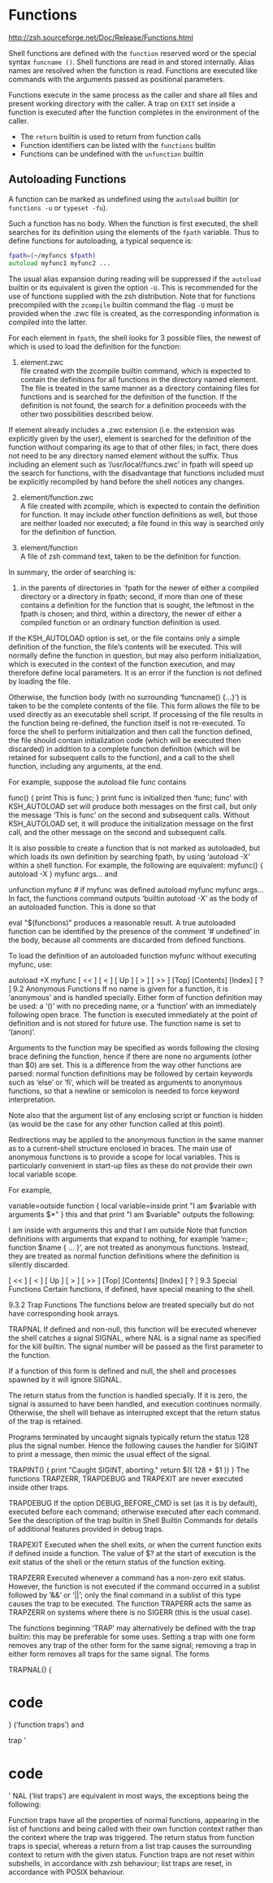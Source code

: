 # Functions

http://zsh.sourceforge.net/Doc/Release/Functions.html

Shell functions are defined with the `function` reserved word or the special syntax `funcname ()`. Shell functions are read in and stored internally. Alias names are resolved when the function is read. Functions are executed like commands with the arguments passed as positional parameters.

Functions execute in the same process as the caller and share all files and present working directory with the caller. A trap on `EXIT` set inside a function is executed after the function completes in the environment of the caller.

- The `return` builtin is used to return from function calls
- Function identifiers can be listed with the `functions` builtin
- Functions can be undefined with the `unfunction` builtin


## Autoloading Functions

A function can be marked as undefined using the `autoload` builtin (or `functions -u` or `typeset -fu`).

Such a function has no body. When the function is first executed, the shell searches for its definition using the elements of the `fpath` variable. Thus to define functions for autoloading, a typical sequence is:

```zsh
fpath=(~/myfuncs $fpath)
autoload myfunc1 myfunc2 ...
```

The usual alias expansion during reading will be suppressed if the `autoload` builtin or its equivalent is given the option `-U`. This is recommended for the use of functions supplied with the zsh distribution. Note that for functions precompiled with the `zcompile` builtin command the flag `-U` must be provided when the .zwc file is created, as the corresponding information is compiled into the latter.

For each element in `fpath`, the shell looks for 3 possible files,
the newest of which is used to load the definition for the function:

1. element.zwc    
file created with the zcompile builtin command, which is expected to contain the definitions for all functions in the directory named element. The file is treated in the same manner as a directory containing files for functions and is searched for the definition of the function. If the definition is not found, the search for a definition proceeds with the other two possibilities described below.

If element already includes a .zwc extension (i.e. the extension was explicitly given by the user), element is searched for the definition of the function without comparing its age to that of other files; in fact, there does not need to be any directory named element without the suffix. Thus including an element such as ‘/usr/local/funcs.zwc’ in fpath will speed up the search for functions, with the disadvantage that functions included must be explicitly recompiled by hand before the shell notices any changes.

2. element/function.zwc    
A file created with zcompile, which is expected to contain the definition for function. It may include other function definitions as well, but those are neither loaded nor executed; a file found in this way is searched only for the definition of function.


3. element/function    
A file of zsh command text, taken to be the definition for function.


In summary, the order of searching is:
1. in the parents of directories in `fpath for the newer of either a compiled directory or a directory in fpath; second, if more than one of these contains a definition for the function that is sought, the leftmost in the fpath is chosen; and third, within a directory, the newer of either a compiled function or an ordinary function definition is used.

If the KSH_AUTOLOAD option is set, or the file contains only a simple definition of the function, the file’s contents will be executed. This will normally define the function in question, but may also perform initialization, which is executed in the context of the function execution, and may therefore define local parameters. It is an error if the function is not defined by loading the file.

Otherwise, the function body (with no surrounding ‘funcname() {...}’) is taken to be the complete contents of the file. This form allows the file to be used directly as an executable shell script. If processing of the file results in the function being re-defined, the function itself is not re-executed. To force the shell to perform initialization and then call the function defined, the file should contain initialization code (which will be executed then discarded) in addition to a complete function definition (which will be retained for subsequent calls to the function), and a call to the shell function, including any arguments, at the end.

For example, suppose the autoload file func contains

func() { print This is func; }
print func is initialized
then ‘func; func’ with KSH_AUTOLOAD set will produce both messages on the first call, but only the message ‘This is func’ on the second and subsequent calls. Without KSH_AUTOLOAD set, it will produce the initialization message on the first call, and the other message on the second and subsequent calls.

It is also possible to create a function that is not marked as autoloaded, but which loads its own definition by searching fpath, by using ‘autoload -X’ within a shell function. For example, the following are equivalent:
myfunc() {
  autoload -X
}
myfunc args...
and

unfunction myfunc   # if myfunc was defined
autoload myfunc
myfunc args...
In fact, the functions command outputs ‘builtin autoload -X’ as the body of an autoloaded function. This is done so that

eval "$(functions)"
produces a reasonable result. A true autoloaded function can be identified by the presence of the comment ‘# undefined’ in the body, because all comments are discarded from defined functions.

To load the definition of an autoloaded function myfunc without executing myfunc, use:

autoload +X myfunc
[ << ]	[ < ]	[ Up ]	[ > ]	[ >> ]	 	 	 	 	[Top]	[Contents]	[Index]	[ ? ]
9.2 Anonymous Functions
If no name is given for a function, it is ‘anonymous’ and is handled specially. Either form of function definition may be used: a ‘()’ with no preceding name, or a ‘function’ with an immediately following open brace. The function is executed immediately at the point of definition and is not stored for future use. The function name is set to ‘(anon)’.

Arguments to the function may be specified as words following the closing brace defining the function, hence if there are none no arguments (other than $0) are set. This is a difference from the way other functions are parsed: normal function definitions may be followed by certain keywords such as ‘else’ or ‘fi’, which will be treated as arguments to anonymous functions, so that a newline or semicolon is needed to force keyword interpretation.

Note also that the argument list of any enclosing script or function is hidden (as would be the case for any other function called at this point).

Redirections may be applied to the anonymous function in the same manner as to a current-shell structure enclosed in braces. The main use of anonymous functions is to provide a scope for local variables. This is particularly convenient in start-up files as these do not provide their own local variable scope.

For example,

variable=outside
function {
  local variable=inside
  print "I am $variable with arguments $*"
} this and that
print "I am $variable"
outputs the following:

I am inside with arguments this and that
I am outside
Note that function definitions with arguments that expand to nothing, for example ‘name=; function $name { ... }’, are not treated as anonymous functions. Instead, they are treated as normal function definitions where the definition is silently discarded.

[ << ]	[ < ]	[ Up ]	[ > ]	[ >> ]	 	 	 	 	[Top]	[Contents]	[Index]	[ ? ]
9.3 Special Functions
Certain functions, if defined, have special meaning to the shell.


9.3.2 Trap Functions
The functions below are treated specially but do not have corresponding hook arrays.

TRAPNAL
If defined and non-null, this function will be executed whenever the shell catches a signal SIGNAL, where NAL is a signal name as specified for the kill builtin. The signal number will be passed as the first parameter to the function.

If a function of this form is defined and null, the shell and processes spawned by it will ignore SIGNAL.

The return status from the function is handled specially. If it is zero, the signal is assumed to have been handled, and execution continues normally. Otherwise, the shell will behave as interrupted except that the return status of the trap is retained.

Programs terminated by uncaught signals typically return the status 128 plus the signal number. Hence the following causes the handler for SIGINT to print a message, then mimic the usual effect of the signal.

TRAPINT() {
  print "Caught SIGINT, aborting."
  return $(( 128 + $1 ))
}
The functions TRAPZERR, TRAPDEBUG and TRAPEXIT are never executed inside other traps.

TRAPDEBUG
If the option DEBUG_BEFORE_CMD is set (as it is by default), executed before each command; otherwise executed after each command. See the description of the trap builtin in Shell Builtin Commands for details of additional features provided in debug traps.

TRAPEXIT
Executed when the shell exits, or when the current function exits if defined inside a function. The value of $? at the start of execution is the exit status of the shell or the return status of the function exiting.

TRAPZERR
Executed whenever a command has a non-zero exit status. However, the function is not executed if the command occurred in a sublist followed by ‘&&’ or ‘||’; only the final command in a sublist of this type causes the trap to be executed. The function TRAPERR acts the same as TRAPZERR on systems where there is no SIGERR (this is the usual case).

The functions beginning ‘TRAP’ may alternatively be defined with the trap builtin: this may be preferable for some uses. Setting a trap with one form removes any trap of the other form for the same signal; removing a trap in either form removes all traps for the same signal. The forms

TRAPNAL() { 
 # code
}
(’function traps’) and

trap '
 # code
' NAL
(’list traps’) are equivalent in most ways, the exceptions being the following:

Function traps have all the properties of normal functions, appearing in the list of functions and being called with their own function context rather than the context where the trap was triggered.
The return status from function traps is special, whereas a return from a list trap causes the surrounding context to return with the given status.
Function traps are not reset within subshells, in accordance with zsh behaviour; list traps are reset, in accordance with POSIX behaviour.

